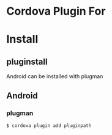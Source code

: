 # Cordova Plugin For 

# Install

## pluginstall

Android can be installed with plugman


## Android

### plugman

    $ cordova plugin add pluginpath


